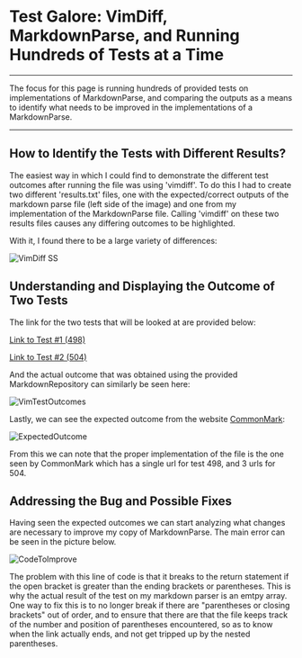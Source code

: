 # **Test Galore: VimDiff, MarkdownParse, and Running Hundreds of Tests at a Time**
---
The focus for this page is running hundreds of provided tests on implementations of MarkdownParse, and comparing the outputs as a means 
to identify what needs to be improved in the implementations of a MarkdownParse.

---
## **How to Identify the Tests with Different Results?**

The easiest way in which I could find to demonstrate the different test outcomes after running the file was using 'vimdiff'. To do this
I had to create two different 'results.txt' files, one with the expected/correct outputs of the markdown parse file (left side of the
image) and one from my implementation of the MarkdownParse file. Calling 'vimdiff' on these two results files causes any differing outcomes 
to be highlighted.

With it, I found there to be a large variety of differences:

![VimDiff SS](https://alainajj.github.io/cse15l-lab-reports/VimDiffSS.png)

## **Understanding and Displaying the Outcome of Two Tests**

The link for the two tests that will be looked at are provided below:

[Link to Test #1 (498)](https://github.com/nidhidhamnani/markdown-parser/blob/main/test-files/498.md)

[Link to Test #2 (504)](https://github.com/nidhidhamnani/markdown-parser/blob/main/test-files/504.md)

And the actual outcome that was obtained using the provided MarkdownRepository can similarly be seen here:

![VimTestOutcomes](https://alainajj.github.io/cse15l-lab-reports/VimTestOutcomes.png)

Lastly, we can see the expected outcome from the website [CommonMark](https://spec.commonmark.org/dingus/):

![ExpectedOutcome](https://alainajj.github.io/cse15l-lab-reports/ExpectedOutcomes.png)

From this we can note that the proper implementation of the file is the one seen by CommonMark which has a single url for test 498,
and 3 urls for 504.

## **Addressing the Bug and Possible Fixes**

Having seen the expected outcomes we can start analyzing what changes are necessary to improve my copy of MarkdownParse. The main
error can be seen in the picture below. 

![CodeToImprove](https://alainajj.github.io/cse15l-lab-reports/CodeToImprove1.png)

The problem with this line of code is that it breaks to the return statement if the open bracket is greater than the ending 
brackets or parentheses. This is why the actual result of the test on my markdown parser is an emtpy array. One way to fix this
is to no longer break if there are "parentheses or closing brackets" out of order, and to ensure that there are that the 
file keeps track of the number and position of parentheses encountered, so as to know when the link actually ends, and not get
tripped up by the nested parentheses. 

